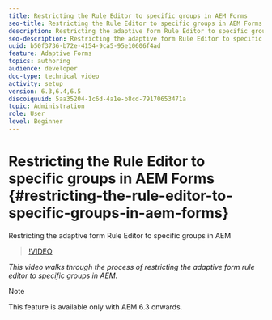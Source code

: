 ```yaml
---
title: Restricting the Rule Editor to specific groups in AEM Forms
seo-title: Restricting the Rule Editor to specific groups in AEM Forms
description: Restricting the adaptive form Rule Editor to specific groups in AEM
seo-description: Restricting the adaptive form Rule Editor to specific groups in AEM
uuid: b50f3736-b72e-4154-9ca5-95e10606f4ad
feature: Adaptive Forms
topics: authoring
audience: developer
doc-type: technical video
activity: setup
version: 6.3,6.4,6.5
discoiquuid: 5aa35204-1c6d-4a1e-b8cd-79170653471a
topic: Administration
role: User
level: Beginner
---
```


# Restricting the Rule Editor to specific groups in AEM Forms {#restricting-the-rule-editor-to-specific-groups-in-aem-forms}

Restricting the adaptive form Rule Editor to specific groups in AEM

>[!VIDEO](https://video.tv.adobe.com/v/19470?quality=9&learn=on)

*This video walks through the process of restricting the adaptive form rule editor to specific groups in AEM.*

>[!NOTE]
>
>This feature is available only with AEM 6.3 onwards.

